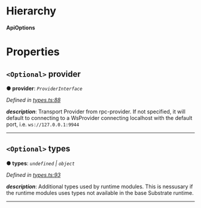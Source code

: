 

# Hierarchy

**ApiOptions**

# Properties

<a id="provider"></a>

## `<Optional>` provider

**● provider**: *`ProviderInterface`*

*Defined in [types.ts:88](https://github.com/polkadot-js/api/blob/e811d73/packages/api/src/types.ts#L88)*

*__description__*: Transport Provider from rpc-provider. If not specified, it will default to connecting to a WsProvider connecting localhost with the default port, i.e. `ws://127.0.0.1:9944`

___
<a id="types"></a>

## `<Optional>` types

**● types**: *`undefined` | `object`*

*Defined in [types.ts:93](https://github.com/polkadot-js/api/blob/e811d73/packages/api/src/types.ts#L93)*

*__description__*: Additional types used by runtime modules. This is nessusary if the runtime modules uses types not available in the base Substrate runtime.

___

